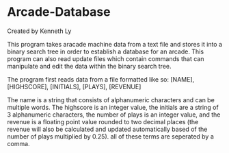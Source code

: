# Arcade-Database
Created by Kenneth Ly

This program takes aracade machine data from a text file and stores it into a binary search tree in order to 
establish a database for an arcade. This program can also read update files which contain commands that can
manipulate and edit the data within the binary search tree. 

The program first reads data from a file formatted like so:
[NAME], [HIGHSCORE], [INITIALS], [PLAYS], [REVENUE]

The name is a string that consists of alphanumeric characters and can be multiple words. The highscore is an 
integer value, the initials are a string of 3 alphanumeric characters, the number of plays is an integer value, and 
the revenue is a floating point value rounded to two decimal places (the revenue will also be calculated and updated 
automatically based of the number of plays multiplied by 0.25). all of these terms are seperated by a comma.
